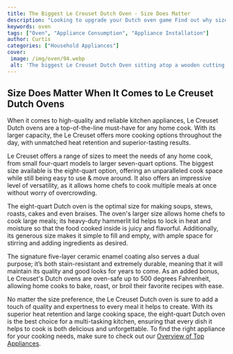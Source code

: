```yaml
---
title: The Biggest Le Creuset Dutch Oven - Size Does Matter
description: "Looking to upgrade your Dutch oven game Find out why size matters and the biggest Le Creuset Dutch oven that will make you the envy of your friends"
keywords: oven
tags: ["Oven", "Appliance Consumption", "Appliance Installation"]
author: Curtis
categories: ["Household Appliances"]
cover: 
 image: /img/oven/94.webp
 alt: 'The biggest Le Creuset Dutch Oven sitting atop a wooden cutting board'
---
```

## Size Does Matter When It Comes to Le Creuset Dutch Ovens 
When it comes to high-quality and reliable kitchen appliances, Le Creuset Dutch ovens are a top-of-the-line must-have for any home cook. With its larger capacity, the Le Creuset offers more cooking options throughout the day, with unmatched heat retention and superior-tasting results. 

Le Creuset offers a range of sizes to meet the needs of any home cook, from small four-quart models to larger seven-quart options. The biggest size available is the eight-quart option, offering an unparalleled cook space while still being easy to use & move around. It also offers an impressive level of versatility, as it allows home chefs to cook multiple meals at once without worry of overcrowding.

The eight-quart Dutch oven is the optimal size for making soups, stews, roasts, cakes and even braises. The oven's larger size allows home chefs to cook large meals; its heavy-duty hammerlit lid helps to lock in heat and moisture so that the food cooked inside is juicy and flavorful. Additionally, its generous size makes it simple to fill and empty, with ample space for stirring and adding ingredients as desired.

The signature five-layer ceramic enamel coating also serves a dual purpose; it’s both stain-resistant and extremely durable, meaning that it will maintain its quality and good looks for years to come. As an added bonus, Le Creuset's Dutch ovens are oven-safe up to 500 degrees Fahrenheit, allowing home cooks to bake, roast, or broil their favorite recipes with ease. 

No matter the size preference, the Le Creuset Dutch oven is sure to add a touch of quality and expertness to every meal it helps to create. With its superior heat retention and large cooking space, the eight-quart Dutch oven is the best choice for a multi-tasking kitchen, ensuring that every dish it helps to cook is both delicious and unforgettable. To find the right appliance for your cooking needs, make sure to check out our [Overview of Top Appliances](./pages/appliance-overview).
